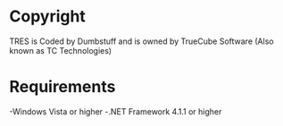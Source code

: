 # Copyright
TRES is Coded by Dumbstuff and is owned by TrueCube Software (Also known as TC Technologies)
# Requirements
-Windows Vista or higher 
-.NET Framework 4.1.1 or higher
